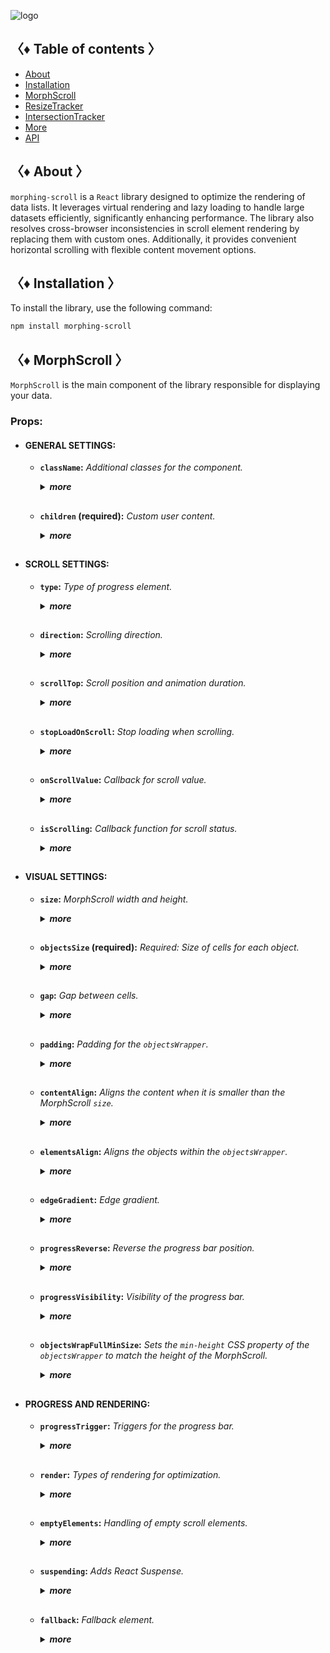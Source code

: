 ![logo](https://drive.google.com/uc?export=view&id=1mpb5TAElX3Xla4sGFISp4bQMu0zuNJaa "logo")

## 〈♦ Table of contents 〉

- [About](#-about-)
- [Installation](#-installation-)
- [MorphScroll](#-morph_scroll-)
- [ResizeTracker](#-resizet_racker-)
- [IntersectionTracker](#-intersection_tracker-)
- [More](#-More-)
- [API](#-api-)

## 〈♦ About 〉

`morphing-scroll` is a `React` library designed to optimize the rendering of data lists. It leverages virtual rendering and lazy loading to handle large datasets efficiently, significantly enhancing performance. The library also resolves cross-browser inconsistencies in scroll element rendering by replacing them with custom ones. Additionally, it provides convenient horizontal scrolling with flexible content movement options.

## 〈♦ Installation 〉

To install the library, use the following command:

```bash
npm install morphing-scroll
```

## 〈♦ MorphScroll 〉

`MorphScroll` is the main component of the library responsible for displaying your data.

### Props:

- #### GENERAL SETTINGS:

  - **`className`:** _Additional classes for the component._
    <details>
    <summary><strong><em>more</em></strong></summary>
    <br />
    <strong>• Type:</strong> string<br />
    <br />
    <strong>• Description:</strong> <em><br />
    This parameter allows you to apply custom CSS classes to the <code>MorphScroll</code> component, enabling further customization and styling to fit your design needs.✨</em><br />
    <br />
    <strong>• Example:</strong>

    ```tsx
    <MorphScroll
      className="your-class"
      // another props
    >
      {children}
    </MorphScroll>
    ```

    </details>
    <h2>

  - **`children` (required):** _Custom user content._
    <details>
    <summary><strong><em>more</em></strong></summary>
    <br />
    <strong>• Type:</strong> React.ReactNode<br />
    <br />
    <strong>• Description:</strong> <em><br />
    This is where you can pass your list elements.<br />
    Make sure to provide unique keys for each list item, as per React's rules. The <code>MorphScroll</code> component ensures that the cells it generates will use the same keys as your list items, allowing it to render the correct cells for the current list.<br />
    Additionally, <code>MorphScroll</code> handles a passed <code>null</code> value the same way as <code>undefined</code>, rendering nothing in both cases.</em><br />
    <br />
    <strong>• Example:</strong>

    ```tsx
    <MorphScroll
    // props
    >
      {children}
    </MorphScroll>
    ```

    </details>

  <h2>

- #### SCROLL SETTINGS:

  - **`type`:** _Type of progress element._
      <details>
      <summary><strong><em>more</em></strong></summary>
    <br />
      <strong>• Type:</strong> "scroll" | "slider"<br />
      <br />
      <strong>• Default:</strong> "scroll"<br />
      <br />
      <strong>• Description:</strong> <em><br />
      This parameter defines how the provided <code>progressElement</code> behaves within <code>progressTrigger</code> and how you interact with it.<br />
      With the default <code>type="scroll"</code>, it functions as a typical scrollbar. However, with <code>type="slider"</code>, it displays distinct elements indicating the number of full scroll steps within the list.<br />
      For More details, refer to <code>progressTrigger/progressElement</code>.</em><br />
      <br />
      <strong>• Example:</strong>

    ```tsx
    <MorphScroll
      type="slider"
      // another props
    >
      {children}
    </MorphScroll>
    ```

      </details>
      <h2>

  - **`direction`:** _Scrolling direction._
    <details>
    <summary><strong><em>more</em></strong></summary>
    <br />
    <strong>• Type:</strong> "x" | "y"<br />
    <br />
    <strong>• Default:</strong> "y"<br />
    <br />
    <strong>• Description:</strong> <em><br />
    This parameter changes the scroll or slider type direction based on the provided value.<br />
    You can set it to horizontal or vertical to customize the component according to your needs.</em><br />
    <br />
    <strong>• Example:</strong>

    ```tsx
    <MorphScroll
      direction="x"
      // another props
    >
      {children}
    </MorphScroll>
    ```

    </details>
    <h2>

  - **`scrollTop`:** _Scroll position and animation duration._
    <details>
    <summary><strong><em>more</em></strong></summary>
    <br />
    <strong>• Type:</strong> {<br />
        value: number | "end";<br />
        duration?: number;<br />
        updater?: boolean;<br />
    }<br />
    <br />
    <strong>• Default:</strong> { value: 0; duration: 200; updater: false }<br />
    <br />
    <strong>• Description:</strong> <em><br />
    This parameter allows you to set custom scroll values.<br />
    <br />
    The <code>value</code> property accepts numerical pixel values.<br />
    The <code>"end"</code> option scrolls to the bottom of the list upon loading, which is useful for scenarios like chat message lists. When new elements are appended to the list, the scroll position will update automatically. However, to prevent unwanted scrolling when adding elements to the beginning of the list, this property will not trigger.<br />
    <br />
    The <code>duration</code> property determines the animation speed for scrolling in ms.</em><br />
    <br />
    The <code>updater</code> property is a helper for the <code>value</code> property. When setting the same scroll value repeatedly (e.g., clicking a button to scroll to the top), React does not register the update. To force an update, toggle updater within setState, e.g.,<br />
    <code>setScroll((prev) => ({ ...prev, value: 0, updater: !prev.updater }))</code></em><br />
    <br />
    <strong>• Example:</strong>

    ```tsx
    <MorphScroll
      scrollTop={{ value: 100; duration: 100 }}
      // another props
    >
      {children}
    </MorphScroll>
    ```

    </details>
    <h2>

  - **`stopLoadOnScroll`:** _Stop loading when scrolling._
    <details>
    <summary><strong><em>more</em></strong></summary>
    <br />
    <strong>• Type:</strong> boolean<br />
    <br />
    <strong>• Default:</strong> false<br />
    <br />
    <strong>• Description:</strong> <em><br />
    This parameter helps optimize list performance during scrolling. When set to <code>true</code>, new items will not load while the list is being scrolled and will only load after scrolling stops. This can be particularly useful for lists with a large number of items.</em><br />
    <br />
    <strong>• Example:</strong>

    ```tsx
    <MorphScroll
      stopLoadOnScroll
      // another props
    >
      {children}
    </MorphScroll>
    ```

    </details>
    <h2>

  - **`onScrollValue`:** _Callback for scroll value._
    <details>
    <summary><strong><em>more</em></strong></summary>
    <br />
    <strong>• Type:</strong> (scroll: number) => void<br />
    <br />
    <strong>• Description:</strong> <em><br />
    This parameter accepts a callback function that is triggered on every scroll event. The callback receives the current scroll position as a number. The return value of the callback can be used to determine custom behavior based on the scroll value.</em><br />
    <br />
    <strong>• Example:</strong>

    ```tsx
    <MorphScroll
      onScrollValue={
        (scroll) => {
          console.log("Scroll position:", scroll);
          return scroll > 100;
        },
      }
      // another props
    >
      {children}
    </MorphScroll>
    ```

    </details>
    <h2>

  - **`isScrolling`:** _Callback function for scroll status._
    <details>
    <summary><strong><em>more</em></strong></summary>
    <br />
    <strong>• Type:</strong> (motion: boolean) => void<br />
    <br />
    <strong>• Description:</strong> <em><br />
    This parameter accepts a callback function that is triggered whenever the scroll status changes. The callback receives a boolean value, where <code>true</code> indicates that scrolling is in progress, and <code>false</code> indicates that scrolling has stopped. This can be useful for triggering additional actions, such as pausing animations or loading indicators based on the scroll state.</em><br />
    <br />
    <strong>• Example:</strong>

    ```tsx
    <MorphScroll
      isScrolling={(motion) => {
        console.log(motion ? "Scrolling..." : "Scroll stopped.");
      }}
      // another props
    >
      {children}
    </MorphScroll>
    ```

    </details>

  <h2>

- #### VISUAL SETTINGS:

  - **`size`:** _MorphScroll width and height._
    <details>
    <summary><strong><em>more</em></strong></summary>
    <br />
    <strong>• Type:</strong> number[]<br />
    <br />
    <strong>• Description:</strong> <em><br />
    This parameter sets the width and height of the <code>MorphScroll</code> component as an array of two numbers. These values help define the visual container for the scrollable area.<br />
    *The values are specified following the <code>width/height</code> rule in pixels, regardless of the <code>direction</code>.<br />
    <br />
    If this parameter is not specified, <code>MorphScroll</code> will use the <code>ResizeTracker</code> component to measure the width and height of the area where <code>MorphScroll</code> is added. The dimensions will automatically adjust when the container changes.<br />
    *See the <code>ResizeTracker</code> section for more details.</em><br />
    <br />
    <strong>• Example:</strong>

    ```tsx
    <MorphScroll
      size={[100, 400]}
      // another props
    >
      {children}
    </MorphScroll>
    ```

    </details>
    <h2>

  - **`objectsSize` (required):** _Required: Size of cells for each object._
    <details>
    <summary><strong><em>more</em></strong></summary>
    <br />
    <strong>• Type:</strong> (number | "none" | "firstChild")[]<br />
    <br />
    <strong>• Description:</strong> <em><br />
    This parameter is the only required one. It defines the size of cells for each of your objects. <code>ObjectsSize</code> use an array of values.<br />
    *The values are specified following the <code>width/height</code> rule, regardless of the <code>direction</code>.<br />
    <br />
    If you pass <code>"none"</code>, cells will still be created, but <code>MorphScroll</code> will not calculate their sizes-they will simply wrap your objects. In this case, for example, you won’t be able to use the <code>infiniteScroll</code> feature, as it requires specific cell sizes for absolute positioning.. However, this is not a drawback if you are building something like a chat or a news feed, where the content can have varying heights, and it’s better to load new content as the user approaches the end of the existing list.<br />
    <br />
    If you specify the value <code>"firstChild"</code>, a <code>ResizeTracker</code> wrapper will be created for the first child of your list. This wrapper will calculate the size of the first child, and these dimensions will be applied to all cells in the list.</em><br />
    <br />
    <strong>• Example:</strong>

    ```tsx
    <MorphScroll
      objectsSize={[40, 40]}
      // objectsSize={["none", "none"]}
      // objectsSize={["firstChild", "firstChild"]}
      // another props
    >
      {children}
    </MorphScroll>
    ```

    </details>
    <h2>

  - **`gap`:** _Gap between cells._
    <details>
    <summary><strong><em>more</em></strong></summary>
    <br />
    <strong>• Type:</strong> number[] | number<br />
    <br />
    <strong>• Description:</strong> <em><br />
    This parameter allows you to set spacing between list items both horizontally and vertically. You can provide a single value, which will apply to both directions, or an array of two numbers to define separate spacing values.<br />
    *The values are specified following the <code>horizontal/vertical</code> rule in pixels, regardless of the <code>direction</code>.</em><br />
    <br />
    <strong>• Example:</strong>

    ```tsx
    <MorphScroll
      gap={10}
      // gap={[10, 10]}
      // another props
    >
      {children}
    </MorphScroll>
    ```

    </details>
    <h2>

  - **`padding`:** _Padding for the `objectsWrapper`._
    <details>
    <summary><strong><em>more</em></strong></summary>
    <br />
    <strong>• Type:</strong> number[] | number<br />
    <br />
    <strong>• Description:</strong> <em><br />
    This parameter defines the spacing between the list items and their wrapper, effectively increasing the width or height of the scrollable area. You can provide a single number, which will apply to all sides, or an array of two or four numbers to specify spacing for specific directions.<br />
    <br />
    *This parameter accepts either a single number or an array of numbers.<br />
    If a two-number array is provided, the values follow the <code>horizontal/vertical</code> rule.<br />
    If a four-number array is provided, the values follow the <code>top/right/bottom/left</code> rule.<br />
    All values are in pixels and apply regardless of the <code>direction</code>.<br />
    <br />
    *Important: this is not a CSS property, even though its name might suggest otherwise. It specifically refers to modifying the width and height of the scrollable wrapper, affecting the dimensions of the scrollable area.</em><br />
    <br />
    <strong>• Example:</strong>

    ```tsx
    <MorphScroll
      padding={10}
      // padding={[10, 10]}
      // padding={[10, 10, 10, 10]}
      // another props
    >
      {children}
    </MorphScroll>
    ```

    </details>
    <h2>

  - **`contentAlign`:** _Aligns the content when it is smaller than the MorphScroll `size`._
    <details>
    <summary><strong><em>more</em></strong></summary>
    <br />
    <strong>• Type:</strong> [<br />
        "start" | "center" | "end",<br />
        "start" | "center" | "end"<br />
    ]<br />
    <strong>• Description:</strong> <em><br />
    This parameter aligns the `objectsWrapper`, which contains all the provided elements, relative to the scroll or the `size`.<br />
    <br />
    *Important: only takes effect when `objectsWrapper` is smaller than the scroll container.<br />
    <br />
    *The values are specified following the horizontal/vertical rule, regardless of the direction.</em><br />
    <br />
    <strong>• Example:</strong>

    ```tsx
    <MorphScroll
      contentAlign={["center", "center"]}
      // another props
    >
      {children}
    </MorphScroll>
    ```

    </details>
    <h2>

  - **`elementsAlign`:** _Aligns the objects within the `objectsWrapper`._
    <details>
    <summary><strong><em>more</em></strong></summary>
    <br />
    <strong>• Type:</strong> "start" | "center" | "end"<br />
    <br />
    <strong>• Description:</strong> <em><br />
    This parameter aligns the provided custom objects within the `objectsWrapper`.</em><br />
    <br />
    <strong>• Example:</strong>

    ```tsx
    <MorphScroll
      elementsAlign="center"
      // another props
    >
      {children}
    </MorphScroll>
    ```

    </details>
    <h2>

  - **`edgeGradient`:** _Edge gradient._
    <details>
    <summary><strong><em>more</em></strong></summary>
    <br />
    <strong>• Type:</strong> boolean | { color?: string; size?: number }<br />
    <br />
    <strong>• Default:</strong> When using true or color, the default size will be 40<br />
    <br />
    <strong>• Description:</strong> <em><br />
    This parameter creates two edge elements responsible for darkening the edges of the scroll when it overflows.<br />
    <br />
    The color property accepts any valid color format. If specified, the library will generate a gradient transitioning from the custom color to transparent. If omitted, the edge elements will have no color, allowing for custom styling via CSS classes.<br />
    <br />
    The size property, measured in pixels, adjusts the dimensions of the edge elements.</em><br />
    <br />
    <strong>• Example:</strong>

    ```tsx
    <MorphScroll
      edgeGradient={{ color: "rgba(0, 0, 0, 0.5)" }}
      // edgeGradient={{ color: "rgba(0, 0, 0, 0.5)", size: 20 }}
      // edgeGradient
      // another props
    >
      {children}
    </MorphScroll>
    ```

    </details>
    <h2>

  - **`progressReverse`:** _Reverse the progress bar position._
    <details>
    <summary><strong><em>more</em></strong></summary>
    <br />
    <strong>• Type:</strong> boolean<br />
    <br />
    <strong>• Default:</strong> false<br />
    <br />
    <strong>• Description:</strong> <em><br />
    This parameter changes the position of the progress bar based on the direction property.<br />
    <br />
    If direction="x", the progress bar will be positioned on the left by default or on the right when progressReverse is active.<br />
    <br />
    If direction="y", the progress bar will be positioned at the top by default or at the bottom when progressReverse is active.</em><br />
    <br />
    <strong>• Example:</strong>

    ```tsx
    <MorphScroll
      progressReverse
      // another props
    >
      {children}
    </MorphScroll>
    ```

    </details>
    <h2>

  - **`progressVisibility`:** _Visibility of the progress bar._
    <details>
    <summary><strong><em>more</em></strong></summary>
    <br />
    <strong>• Type:</strong> "visible" | "hover" | "hidden"<br />
    <br />
    <strong>• Default:</strong> "visible"<br />
    <br />
    <strong>• Description:</strong> <em><br />
    This parameter controls the visibility of the progress bar regardless of the <code>type</code> value.</em><br />
    <br />
    <strong>• Example:</strong>

    ```tsx
    <MorphScroll
      progressVisibility="hover"
      // another props
    >
      {children}
    </MorphScroll>
    ```

    </details>
    <h2>

  - **`objectsWrapFullMinSize`:** _Sets the `min-height` CSS property of the `objectsWrapper` to match the height of the MorphScroll._
    <details>
    <summary><strong><em>more</em></strong></summary>
    <br />
    <strong>• Type:</strong> boolean<br />
    <br />
    <strong>• Default:</strong> false<br />
    <br />
    <strong>• Description:</strong> <em><br />
    .</em><br />
    <br />
    <strong>• Example:</strong>

    ```tsx
    <MorphScroll
    // another props
    >
      {children}
    </MorphScroll>
    ```

    </details>

  <h2>

- #### PROGRESS AND RENDERING:

  - **`progressTrigger`:** _Triggers for the progress bar._
    <details>
    <summary><strong><em>more</em></strong></summary>
    <br />
    <strong>• Type:</strong> {<br />
      wheel?: boolean;<br />
      content?: boolean;<br />
      progressElement?: boolean | React.ReactNode;<br />
      arrows?: boolean | { size?: number; element?: React.ReactNode };<br />
    }<br />
    <br />
    <strong>• Default:</strong> { wheel: true }<br />
    <br />
    <strong>• Description:</strong> <em><br />
    This is one of the most important parameters, allowing you to define how users interact with the progress bar and customize its appearance.<br />
    <br />
    The <code>wheel</code> property determines whether the progress bar responds to mouse wheel scrolling.<br />
    The <code>content</code> property enables interaction by clicking and dragging anywhere within the scrollable content to move it.<br />
    The <code>progressElement</code> property defines whether the progress bar is controlled by a custom element. If your custom scroll element is not ready yet, you can simply pass <code>true</code>, which will display the browser's default scrollbar when <code>type="scroll"</code> is used. Alternatively, if <code>type="slider"</code> is set, a <code>sliderBar</code> element will be created, containing multiple <code>sliderElem</code> elements representing progress. Depending on the position, one of these elements will always have the <code>active</code> class.<br />
    </em><br />
    <br />
    <strong>• Example:</strong>

    ```tsx
    <MorphScroll
      progressTrigger={{
        wheel: true,
        progressElement: <div className="your-scroll-thumb" />,
      }}
      // another props
    >
      {children}
    </MorphScroll>
    ```

    </details>
    <h2>

  - **`render`:** _Types of rendering for optimization._
    <details>
    <summary><strong><em>more</em></strong></summary>
    <br />
    <strong>• Type:</strong><br />
      | { type: "default" }<br />
      | { type: "lazy"; rootMargin?: number | number[]; onVisible?: () => void }<br />
      | { type: "virtual"; rootMargin?: number | number[] }<br />
    <br />
    <strong>• Default:</strong> { type: "default" }<br />
    <br />
    <strong>• Description:</strong> <em><br />
    This parameter defines the rendering type for optimization.<br />
    The <code>type</code> property can be set to <code>default</code>, <code>lazy</code> or <code>virtual</code>.<br />
    <br />
    With <code>default</code>, no optimizations are applied.<br />
    With <code>lazy</code>, containers are created but do not load content until they enter the viewport. The <code>rootMargin</code> property controls the threshold for loading, and the <code>onVisible</code>callback function can be used to trigger actions when a container becomes visible for each scrollable object.<br />
    <br />
    With <code>virtual</code>, a container is created for each scrollable object, and its absolute positioning is calculated based on <code>scrollTop</code> and scroll area dimensions. Rendering is dynamically adjusted according to the scroll position. The <code>rootMargin</code> property can also be used to extend the rendering area.<br />
    <br />
    *The <code>rootMargin</code> property accepts either a single number or an array of numbers.<br />
    If a two-number array is provided, the values follow the <code>horizontal/vertical</code> rule.<br />
    If a four-number array is provided, the values follow the <code>top/right/bottom/left</code> rule.<br />
    All values are in pixels and apply regardless of the <code>direction</code>.<br /></em><br />
    <br />
    <strong>• Example:</strong>

    ```tsx
    <MorphScroll
      render={{ type: "virtual" }}
      // render={{ type: "lazy", rootMargin: [0, 100], onVisible: () => console.log("visible")) }}
      // another props
    >
      {children}
    </MorphScroll>
    ```

    </details>
    <h2>

  - **`emptyElements`:** _Handling of empty scroll elements._
    <details>
    <summary><strong><em>more</em></strong></summary>
    <br />
    <strong>• Type:</strong><br />
      | {
          mode: "clear";
          clickTrigger?: { selector: string; delay?: number };
        }<br />
      | {
          mode: "fallback";
          element?: React.ReactNode;
          clickTrigger?: { selector: string; delay?: number };
        }<br />
    <br />
    <strong>• Description:</strong> <em><br />
    If certain components might return nothing during rendering, this parameter helps manage them. The check and subsequent replacement with a fallback element or removal occur after the scroll elements are rendered. Due to this, when dynamically displaying elements in different <code>render</code> modes, you may notice slight position shifts during fast scrolling, as empty elements are removed, causing subsequent elements to reposition.<br />
    <br />
    <code>mode: "clear"</code> – automatically removes empty elements, eliminating unnecessary gaps in the scroll list.<br />
    <br />
    <code>clickTrigger</code> – if elements are removed via a click action, this property ensures cleanup is triggered accordingly. It accepts an object with a <code>selector</code> (such as a delete button’s class) and an optional <code>delay</code> (a delay in milliseconds to accommodate animations or complex removals).<br />
    <br />
    <code>mode: "fallback"</code> – replaces empty elements with a specified fallback component. By default, it uses the <code>fallback</code> props value, but you can also pass a separate placeholder element via the <code>element</code> property.<br />
    <br />
    *For clarification, the cleanup will occur on the initial render, when the number of passed elements changes, on scroll, and on click if you use <code>clickTrigger</code>.</em><br />
    <br />
    <strong>• Example:</strong>

    ```tsx
    <MorphScroll
      emptyElements={{
        mode: "clear",
        clickTrigger: { selector: ".close-button" },
      }}
      // emptyElements={{
      //   mode: "fallback",
      //   clickTrigger: {
      //     selector: ".close-button",
      //     delay: 100,
      //   },
      // }}
      // another props
    >
      {children}
    </MorphScroll>
    ```

    </details>
    <h2>

  - **`suspending`:** _Adds React Suspense._
    <details>
    <summary><strong><em>more</em></strong></summary>
    <br />
    <strong>• Type:</strong> boolean<br />
    <br />
    <strong>• Default:</strong> false<br />
    <br />
    <strong>• Description:</strong> <em><br />
    This parameter adds React Suspense to the MorphScroll component for asynchronous rendering.</em><br />
    <br />
    <strong>• Example:</strong>

    ```tsx
    <MorphScroll
      suspending
      // another props
    >
      {children}
    </MorphScroll>
    ```

    </details>
    <h2>

  - **`fallback`:** _Fallback element._
    <details>
    <summary><strong><em>more</em></strong></summary>
    <br />
    - <strong>• Type:</strong> React.ReactNode<br />
      <br />
      <strong>• Description:</strong> <em><br />
      This parameter sets the fallback element for custom element. It will be used for <code>emptyElements</code> in <code>mode: "fallback"</code> or when <code>suspending</code> is enabled.</em><br />
      <br />
      <strong>• Example:</strong>

    ```tsx
    <MorphScroll
      fallback={<div>Loading...</div>}
      // another props
    >
      {children}
    </MorphScroll>
    ```

    </details>
